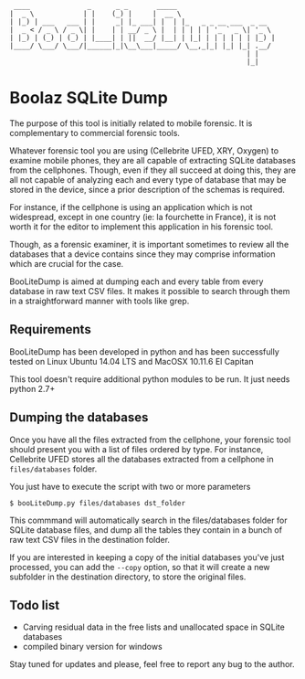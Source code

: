      ____              _      _ _       _____                        
    |  _ \            | |    (_) |     |  __ \                       
    | |_) | ___   ___ | |     _| |_ ___| |  | |_   _ _ __ ___  _ __  
    |  _ < / _ \ / _ \| |    | | __/ _ \ |  | | | | | '_ ` _ \| '_ \
    | |_) | (_) | (_) | |____| | ||  __/ |__| | |_| | | | | | | |_) |
    |____/ \___/ \___/|______|_|\__\___|_____/ \__,_|_| |_| |_| .__/
                                                              | |    
                                                              |_|    


Boolaz SQLite Dump
==================

The purpose of this tool is initially related to mobile forensic. It is complementary to commercial forensic tools.

Whatever forensic tool you are using (Cellebrite UFED, XRY, Oxygen) to examine mobile phones, they are all capable of extracting SQLite databases from the cellphones. Though, even if they all succeed at doing this, they are all not capable of analyzing each and every type of database that may be stored in the device, since a prior description of the schemas is required.

For instance, if the cellphone is using an application which is not widespread, except in one country (ie: la fourchette in France), it is not worth it for the editor to implement this application in his forensic tool.

Though, as a forensic examiner, it is important sometimes to review all the databases that a device contains since they may comprise information which are crucial for the case.

BooLiteDump is aimed at dumping each and every table from every database in raw text CSV files. It makes it possible to search through them in a straightforward manner with tools like grep.

Requirements
------------

BooLiteDump has been developed in python and has been successfully tested on Linux Ubuntu 14.04 LTS and MacOSX 10.11.6 El Capitan

This tool doesn't require additional python modules to be run. It just needs python 2.7+

Dumping the databases
---------------------

Once you have all the files extracted from the cellphone, your forensic tool should present you with a list of files ordered by type. For instance, Cellebrite UFED stores all the databases extracted from a cellphone in ``files/databases`` folder.

You just have to execute the script with two or more parameters

    $ booLiteDump.py files/databases dst_folder

This commmand will automatically search in the files/databases folder for SQLite database files, and dump all the tables they contain in a bunch of raw text CSV files in the destination folder.

If you are interested in keeping a copy of the initial databases you've just processed, you can add the ``--copy`` option, so that it will create a new subfolder in the destination directory, to store the original files.

Todo list
---------
- Carving residual data in the free lists and unallocated space in SQLite databases
- compiled binary version for windows


Stay tuned for updates and please, feel free to report any bug to the author.
